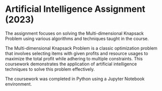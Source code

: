 # Artificial Intelligence Assignment (2023)

The assignment focuses on solving the Multi-dimensional Knapsack Problem using various algorithms and techniques taught in the course.

The Multi-dimensional Knapsack Problem is a classic optimization problem that involves selecting items with given profits and resource usages to maximize the total profit while adhering to multiple constraints. This coursework demonstrates the application of artificial intelligence techniques to solve this problem effectively.

The coursework was completed in Python using a Jupyter Notebook environment.
